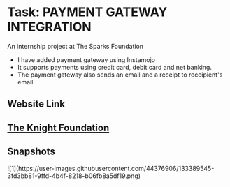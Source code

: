 # Task: PAYMENT GATEWAY INTEGRATION
An internship project at The Sparks Foundation
<ul>
  <li>I have added payment gateway using Instamojo</li>
  <li>It supports payments using credit card, debit card and net banking.</li>
  <li>The payment gateway also sends an email and a receipt to receipient's email.</li>
</ul>
<h2>Website Link<h2>
  <a href="https://krishshah920.github.io/knightfoundation/">The Knight Foundation</a>
  
  
  <h2>Snapshots</h2>
  ![1](https://user-images.githubusercontent.com/44376906/133389545-3fd3bb81-9ffd-4b4f-8218-b06fb8a5df19.png)



